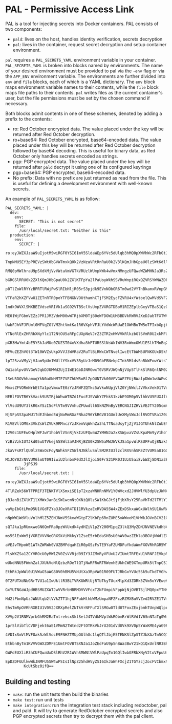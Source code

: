 # PAL - Permissive Access Link

PAL is a tool for injecting secrets into Docker containers.
PAL consists of two components:

- `pald`: lives on the host, handles identity verification, secrets decryption
- `pal`: lives in the container, request secret decryption and setup container
  environment.

`pal` requires a `PAL_SECRETS_YAML` environment variable in your container.
`PAL_SECRETS_YAML` is broken into blocks named by environments.
The name of your desired environment must be provided to pal via the `-env` flag or via the `APP_ENV` environment variable.
The environments are further divided into `env` and `file` blocks, each of which is a YAML dictionary.
The `env` block maps environment variable names to their contents,
while the `file` block maps file paths to their contents.
`pal` writes files as the current container's user, but the file
permissions must be set by the chosen command if necessary.

Both blocks admit contents in one of these schemes, denoted by adding a prefix to the contents:

- ro: Red October encrypted data.
  The value placed under the key will be returned after Red October decryption.
- ro+base64: Red October encrypted, base64-encoded data.
  The value placed under this key will be returned after Red October decryption
  followed by base64 decoding. This is useful for binary data, as Red October
  only handles secrets encoded as strings.
- pgp: PGP encrypted data.
  The value placed under the key will be returned after `pald` decrypt it using
  one of its configured keyrings
- pgp+base64: PGP encrypted, base64-encoded data.
- No prefix: Data with no prefix are just returned as read from the file.
  This is useful for defining a development environment with well-known secrets.

An example of `PAL_SECRETS_YAML` is as follow:

```
PAL_SECRETS_YAML: |
  dev:
    env:
      SECRET: "This is not secret"
    file:
      /usr/local/secret.txt: "Neither is this"
  production:
    env:
      SECRET: |
        ro:eyJWZXJzaW9uIjotMSwiRGF0YSI6ImV5SldaWEp6YVc5dUlqb3hMQ0pXWVhWc2RFbGtJam8
        TnpNMU5EY3pPREVzSWt0bGVWTmxkQ0k2VzNzaVRtRnRaU0k2V3lKQmJHbGpaU0lzSWtKdllpSm
        RMQ0pMWlhraU9pSXdkMjVvVWtaVmVGTkVRUzlWUmpkWk4wVmxNMngzUFQwaWZWMHNJa3RsZVZO
        bGRGSlRRU0k2ZXlKQmJHbGpaU0k2ZXlKTFpYa2lPaUoyWkhSSVRuWnpiRGxQZVRSYWNWZDFVRE
        p0TlZoWlRYYzBPRTlRWjFwSlRIbHljR05rS3pjdk9EVnNObGR6Tm0wd2VYTnBkamxRVnpGMEsx
        VTFaR2hXZFVwU1ZETnRTR0poYTFBNGNVOUthamhCTjFSM2EycFZVRU4xYWtoelQwMVdSVFZRVm
        1ndk9WVXlSMXBEZVdseVRIVk1aSG92VTBSclVsUmpZVXRGTDBoM1RIZEplbGxyVTBaS1QzQlJa
        ME01WjFGbmVEZzJPR1JMZVdnM00wWTRjbXM0TjB0eWFDOW1UM3BDVkRWRVJXeDJabTFXTWtkRF
        UwbFJhVFJFUml0MFVqZGlVM2htVmtKa1R6VXphVFJLYVdWcWRUaE1OWHBuTW5oTFIxbGpjblp6
        YTNoRlExZHRRbXNyYlc1T2NtOU5aRFpCUXpNeVJrZ3ZTR2xHWVVkRlkzbGlSVmR0U2xkMFUyZF
        pXR3MwYmt4bE5YSkJaMUo0ZUZST04xVXdha3hPTURSSlNsWk1WV3RxWmxOWU1ESlhTMnBqZFVG
        MFVuZEZhVGt3TW10WVZsUkpXVVJ3WVRaV2RuTlBiRWxCWTNvelIwcEtTbWM5UFNKOUxDSkNiMk
        lpT25zaVMyVjVJam9pUm1WUllYSkxVV3RyUzJrM09GbFBNekpCTnk5MldsSnRkWFowYWtsTmJr
        OW1ablpvUVVGeVJqbDJUMWd2UjI1WE1GbDJNRGwxT0VSRVJWQnNjVUp5TlhkSlR6QnlNM0Z3ZW
        1SeU5DOVhhamxqYkN0aGNHMTFZVEZhUW5oRlZpOUNTVk00VFVGWFZEUjBWalpDWm1wUWEwZFdM
        MmxsZFVORmNrbEtTa1pzVmxwTE0zYzJRWFZQTkc5aVkwNUpjVlZ0YjNWclJVVkxVek01TVdKNW
        NERlFOVTB6YkVack9USTRjbWhwWTBZd1FucEJSVWhYZFhkS1kzbE9OM0p5VlhkVU5EUXJlVzFp
        YlVsdU9UY3lkRGxYSzI5dFlVTm9VVmhuZFUwdll6SkNZMnByVERCNGJIZHViVEJTY205cmVEVl
        NjSFpSS3paMU1TdEJhbmd5WjNoMmRGaFNha296YkRGV01GUmlUeXMyVWxJclRVOTVRa1Z0Unk5
        R1VEVllOMGx3VkZsWlZVUk9RMnczYzJKemVqWkhZa3hLTTNoaUsyTjZjV1JGTUhkNlZubEtXbF
        I2V0c1UFEwOHplWFJwY1hobVlVSnRjVkIzUFQwaWZYMHNJa2xXSWpvaVZsUXpaMm9yV1hoTlRH
        YzBiVzk1UTJkd05uUTVkejA5SWl3aVJHRjBZU0k2SW5aMWJWVkJSa1pvWlRSUFFuQjBNak5yTj
        JkaVFsRTlQU0lzSWxOcFoyNWhkSFZ5WlNJNkluSnlSM2RtU3lzclRXVnhSREZtVUM5aU1GQlVi
        M1JQY0ZrNVVUMGlmUT09IiwiU2lnbmF0dXJlIjoiS0FrS21PK0J1UzU5ai8vbWZjSDN1a3BVeD
        JjPSJ9
    file:
      /usr/local/secret.txt: |
        ro:eyJWZXJzaW9uIjotMSwiRGF0YSI6ImV5SldaWEp6YVc5dUlqb3hMQ0pXWVhWc2RFbGtJam9
        4TlRZek56WTFPREF3TENKTVlXSmxiSE1pT2xzaWNHRnNMV1Y0WVcxd2JHVWlYU3dpUzJWNVUyV
        jBJanBiZXlKT1lXMWxJanBiSW1wcmNtOXNiQ0lzSW1KbGJtSjFjbXRsY25RaVhTd2lTMlY1SWp
        vaVpIbGtLMm95U1VGdFZYa3JOeXR4TDI1RVkzaExRVDA5SW4xZExDSkxaWGxUWlhSU1UwRWlPb
        nNpWW1WdVluVnlhMlZ5ZENJNmV5SkxaWGtpT2lKbFp6RnZUME5xWWxoM1VHWkJOVnBCV21Gd2N
        sQTJka1pRUmxweGN6QmFRa0pzWVUxdk4ydHZiV1p2Y200M1pqZ3lkQ3MyZDNJNVNEVkdhbVExT
        ms5SlExWm5jVGRZVVVNeGRXSkViMkkyY1ZseE5rbEdaSHBsU0hWV0wzZEhla3BOVjNWdlZGUlB
        aVEJvTHpoWE1WTkZWRWh0VUZBMFdqaHZiR0pGSzFsTE9YaFZUMDFuYkdaWmFXOVRhRGR5WTBaS
        FlsWXZSa1ZCYVROcU0yMW1ZV0ZsVVRjd09IY3JZMmRyVFUxU2VIUmtTRFExU1VRNFJEVkpNR3c
        wUkdNNU5FWmhZalJXUkVoNlQzbzROeTlQTjNwRFRuRTRWemhEUkhCWE9XTmpURk5tTnpCS1dqZ
        EthRkJpWWl0U1VWaG5aWG80V0hBMU5VNUtXa3RpVW01R09FUTJRbGxYVUc5Sk5uTkdTVGhwVTB
        0T2FUTXdNbGRrTVU1a1IwUkllR3BLTVRKUWRtUjRTbTkyTUcxMlpXd3ZORk5ZVm5oYVEweHBNS
        GxYUTNGaWJpdHBSMUZXWTJwVVRrbHBRMDVVVFcxT2NFUmpiVFppWjNjOVBTSjlMQ0pxYTNKdmJ
        Hd2lPbnNpUzJWNUlqb2lVVkZTT1hjNFFubHlhbWMzUmpaNFZFczRZMXBuVVZvd2RVZE1TVmt3V
        EhsTmRpOVRhRXBIU1V0V2JXRXpRelZNTkVrNFFuTXlSMGw0Tld0TFoxZExjbmhTUnpWQlprMVV
        XVVp2V1RNMVprbGhRM2RaTmtreksxSklSelJ4TVdkMVptWkRObmRrWlRVd1V6SnNTaTg0Wm1Wa
        1prSlVibTlCVDFjekt6aE1VMmN2TWtnd2FtOTRkVkJrU201dVdUVk9XV0pSYWxKME4yaG9PVmh
        4VDIxSmVtMVFOak5zWlVocE9FNHZTMUpOUlhGc1lqQTlJbjE5TENKSlZpSTZJbXAzTm5CQ1prZ
        EthbnByTm1KVVVGWXZOMFE1UmtFOVBTSXNJa1JoZEdFaU9pSnBWa3BwY21kQ1QxUnlNR3BhYzF
        GWFdEUXliR3hCUFQwaUxDSlRhV2R1WVhSMWNtVWlPaUpqTm1GQlIwbGFRbXNyV2toVFpuUmFVb
        EpDZDFGUlkwWkJNMFU5SW4wPSIsIlNpZ25hdHVyZSI6IkJaWnFXcjZ1TGYzcjZocFVCbmxtU2l
        KcUtSbz0ifQ==
```

## Building and testing

- `make`: run the unit tests then build the binaries
- `make test`: run unit tests
- `make integration`: run the integration test stack including redoctober,
  pal and pald. It will try to generate RedOctober encrypted secrets and also
  PGP encrypted secrets then try to decrypt them with the pal client.
